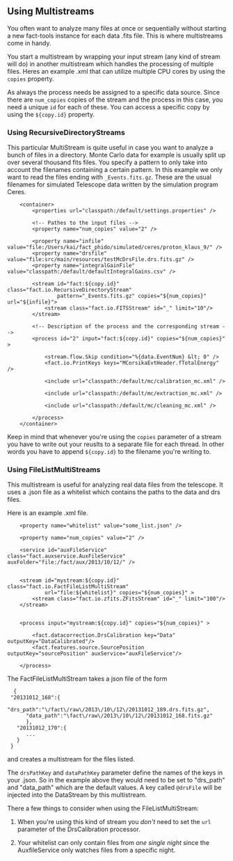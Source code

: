 ## Using Multistreams

You often want to analyze many files at once or sequentially without starting a new fact-tools instance for each
data .fits file. This is where multistreams come in handy.

You start a multistream by wrapping your input stream  (any kind of stream will do) in another multistream which handles 
the processing of multiple files. Heres an example .xml that can utilize multiple CPU cores by using the `copies` property.


As always the process needs be assigned to a specific data source. Since there are `num_copies` copies of the stream and
the process in this case, you need a unique `id` for each of these. You can access a specific copy by using the 
`${copy.id}` property.


### Using RecursiveDirectoryStreams

This particular MultiStream is quite useful in case you want to analyze a bunch of files in a directory. 
Monte Carlo data for example is usually split up over several thousand fits files. You specify a pattern 
to only take into account the filenames containing a certain pattern. In this example we only want to read 
the files ending with `_Events.fits.gz`. These are the usual filenames for simulated Telescope data written
by the simulation program Ceres.


        <container>
            <properties url="classpath:/default/settings.properties" />
      
            <!-- Pathes to the input files -->
            <property name="num_copies" value="2" />
        
            <property name="infile" value="file:/Users/kai/fact_phido/simulated/ceres/proton_klaus_9/" />
            <property name="drsfile" value="file:src/main/resources/testMcDrsFile.drs.fits.gz" />
            <property name="integralGainFile" value="classpath:/default/defaultIntegralGains.csv" />
        
            <stream id="fact:${copy.id}" class="fact.io.RecursiveDirectoryStream"
                    pattern="_Events.fits.gz" copies="${num_copies}" url="${infile}">
                <stream class="fact.io.FITSStream" id="_" limit="10"/>
            </stream>
        
            <!-- Description of the process and the corresponding stream -->
            <process id="2" input="fact:${copy.id}" copies="${num_copies}" >
        
                <stream.flow.Skip condition="%{data.EventNum} &lt; 0" />
                <fact.io.PrintKeys keys="MCorsikaEvtHeader.fTotalEnergy" />
        
                <include url="classpath:/default/mc/calibration_mc.xml" />
        
                <include url="classpath:/default/mc/extraction_mc.xml" />
        
                <include url="classpath:/default/mc/cleaning_mc.xml" />
        
            </process>
        </container>

Keep in mind that whenever you're using the `copies` parameter of a stream you have to write out your reuslts 
to a separate file for each thread. In other words you have to append `${copy.id}` to the filename you're writing to.
 
 


### Using  FileListMultiStreams

This multistream is useful for analyzing real data files from the telescope. It uses a .json file as a whitelist
which contains the paths to the data and drs files.

Here is an example .xml file.


        <property name="whitelist" value="some_list.json" />

        <property name="num_copies" value="2" />

        <service id="auxFileService" class="fact.auxservice.AuxFileService" auxFolder="file:/fact/aux/2013/10/12/" />


        <stream id="mystream:${copy.id}" class="fact.io.FactFileListMultiStream"
                url="file:${whitelist}" copies="${num_copies}" >
            <stream class="fact.io.zfits.ZFitsStream" id="_" limit="100"/>
        </stream>


        <process input="mystream:${copy.id}" copies="${num_copies}" >

            <fact.datacorrection.DrsCalibration key="Data" outputKey="DataCalibrated"/>
            <fact.features.source.SourcePosition outputKey="sourcePosition" auxService="auxFileService"/>

        </process>


The FactFileListMultiStream takes a json file of the form

      {
     "20131012_168":{
          "drs_path":"\/fact\/raw\/2013\/10\/12\/20131012_189.drs.fits.gz",
          "data_path":"\fact\/raw\/2013\/10\/12\/20131012_168.fits.gz"
          },
       "20131012_170":{
          ...
       }
     }

and creates a multistream for the files listed.

The `drsPathKey` and `dataPathKey` parameter define the names of the keys in your .json. So in the example above they
would need to be set to "drs_path" and "data_path" which are the default values. A key called `@drsFile` will
be injected into the DataStream by this multistream.

There a few things to consider when using the FileListMultiStream:

1. When you're using this kind of stream you *don't*  need to set the `url` parameter of the DrsCalibration processor.

2. Your whitelist can only contain files from *one single night* since the AuxfileService only watches files from a 
specific night.
